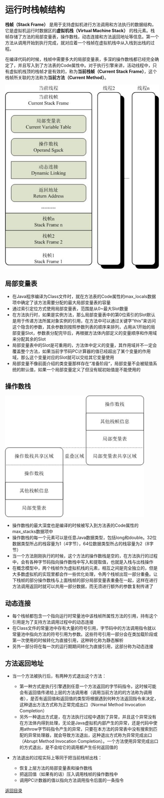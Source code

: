 # 运行时栈帧结构
**栈帧（Stack Frame）** 是用于支持虚拟机进行方法调用和方法执行的数据结构，它是虚拟机运行时数据区的**虚拟机栈（Virtual Machine Stack）** 的栈元素。栈帧存储了方法的局部变量表，操作数栈，动态连接和方法返回地址等信息。第一个方法从调用开始到执行完成，就对应着一个栈帧在虚拟机栈中从入栈到出栈的过程。

在编译代码的时候，栈帧中需要多大的局部变量表，多深的操作数栈都已经完全确定了，并且写入到了方法表的Code属性中。对于执行引擎来讲，活动线程中，只有虚拟机栈顶的栈帧才是有效的，称为**当前栈帧（Current Stack Frame）**，这个栈帧所关联的方法称为**当前方法（Current Method）**。

![](./img/run-time_stack_frame_structure_1.png)

## 局部变量表
* 在Java程序编译为Class文件时，就在方法表的Code属性的max_locals数据项中确定了该方法需要分配的最大局部变量表的容量
* 通过索引定位方式使用局部变量表，范围是从0~最大Slot数量
* 在方法执行时，如果是实例方法，那么局部变量表中的第0位索引的Slot默认是用于传递方法所属对象实例的引用，在方法中可以通过关键字“this”来访问这个隐含的参数，其余参数则按照参数列表的顺序来排列，占用从1开始的局部变量Slot，参数表分配完毕后，再根据方法体内部定义的变量顺序和作用域来分配其余的Slot
* 局部变量表中的Slot是可重用的，方法体中定义的变量，其作用域并不一定会覆盖整个方法，如果当前字节码PC计算器的值已经超出了某个变量的作用域，那么这个变量对应的Slot就可以交给其它变量使用
* 局部变量不像前面介绍的类变量那样存在“准备阶段“，局部变量不会被赋值系统的默认值，如果一个局部变量定义了但没有赋初始值是不能使用的

## 操作数栈

![](./img/run-time_stack_frame_structure_2.png)

* 操作数栈的最大深度也是编译的时候被写入到方法表的Code属性的max_stacks数据项中
* 操作数栈的每一个元素可以是任意Java数据类型，包括long和double。32位数据类型所占的栈容量为1（4字节），64位数据类型所占的栈容量为2（8字节）
* 当一个方法刚刚执行的时候，这个方法的操作数栈是空的，在方法执行的过程中，会有各种字节码指向操作数栈中写入和提取值，也就是入栈与出栈操作
* 在概念模型中，两个栈帧作为虚拟机栈的元素，相互之间是完全独立的，但是大多数虚拟机的实现里都会作一些优化处理，令两个栈帧出现一部分重叠。让下栈帧的部分操作数栈与上面栈帧的部分局部变量表重叠在一起，这样在进行方法调用返回时就可以共用一部分数据，而无须进行额外的参数复制传递了

## 动态连接
* 每个栈帧都包含一个指向运行时常量池中该栈帧所属性方法的引用，持有这个引用是为了支持方法调用过程中的动态连接
* 在Class文件的常量池中存有大量的符号引用，字节码中的方法调用指令就以常量池中指向方法的符号引用为参数。这些符号引用一部分会在类加载阶段或第一次使用的时候转化为直接引用，这种转化称为静态解析
* 另外一部分将在每一次的运行期期间转化为直接引用，这部分称为动态连接

## 方法返回地址
* 当一个方法被执行后，有两种方式退出这个方法：
    * 第一种方式是执行引擎遇到任意一个方法返回的字节码指令，这时候可能会有返回值传递给上层的方法调用者（调用当前方法的的方法称为调用者），是否有返回值和返回值的类型将根据遇到何种方法返回指令来决定，这种退出方法方式称为正常完成出口（Normal Method Invocation Completion）
    * 另外一种退出方式是，在方法执行过程中遇到了异常，并且这个异常没有在方法体内得到处理，无论是Java虚拟机内部产生的异常，还是代码中使用athrow字节码指令产生的异常，只要在本方法的异常表中没有搜索到匹配的异常处理器，就会导致方法退出，这种退出方式称为异常完成出口（Abrupt Method Invocation Completion）。一个方法使用异常完成出口的方式退出，是不会给它的调用都产生任何返回值的
    
* 方法退出的过程实际上等同于把当前栈帧出栈：
    * 恢复上层方法的局部变量表和操作数栈
    * 把返回值（如果有的话）压入调用栈帧的操作数栈中
    * 调用PC计数器的值以指向方法调用指令后面的一条指令


[返回目录](../CONTENTS.md)